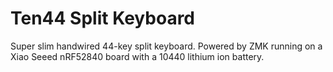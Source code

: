 # Ten44 Split Keyboard
Super slim handwired 44-key split keyboard. 
Powered by ZMK running on a Xiao Seeed nRF52840 board with a 10440 lithium ion battery.
